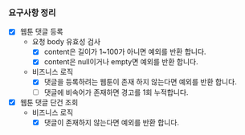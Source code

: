 ### 요구사항 정리

- [x] 웹툰 댓글 등록
  - 요청 body 유효성 검사
    - [x] content은 길이가 1~100가 아니면 예외를 반환 합니다.
    - [x] content은 null이거나 empty면 예외를 반환 합니다.
  - 비즈니스 로직
    - [x] 댓글을 등록하려는 웹툰이 존재 하지 않는다면 예외를 반환 합니다.
    - [ ] 댓글에 비속어가 존재하면 경고를 1회 누적합니다.

- [x] 웹툰 댓글 단건 조회
  - 비즈니스 로직
    - [x] 댓글이 존재하지 않는다면 예외를 반환 합니다.